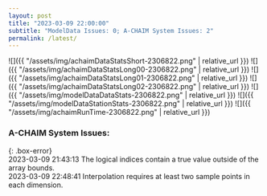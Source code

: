 ```yaml
---
layout: post
title: "2023-03-09 22:00:00"
subtitle: "ModelData Issues: 0; A-CHAIM System Issues: 2"
permalink: /latest/
---
```


![]({{ "/assets/img/achaimDataStatsShort-2306822.png" | relative_url }})
![]({{ "/assets/img/achaimDataStatsLong00-2306822.png" | relative_url }})
![]({{ "/assets/img/achaimDataStatsLong01-2306822.png" | relative_url }})
![]({{ "/assets/img/achaimDataStatsLong02-2306822.png" | relative_url }})
![]({{ "/assets/img/modelDataDataStats-2306822.png" | relative_url }})
![]({{ "/assets/img/modelDataStationStats-2306822.png" | relative_url }})
![]({{ "/assets/img/achaimRunTime-2306822.png" | relative_url }})


### A-CHAIM System Issues:  
  
{: .box-error}  
2023-03-09 21:43:13 The logical indices contain a true value outside of the array bounds.  
2023-03-09 22:48:41 Interpolation requires at least two sample points in each dimension.  
